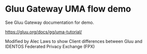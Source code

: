# Gluu Gateway UMA flow demo

See Gluu Gateway documentation for demo.

https://gluu.org/docs/gg/uma-tutorial/


Modified by Alec Laws to show Client differences between Gluu and IDENTOS Federated Privacy Exchange (FPX)

